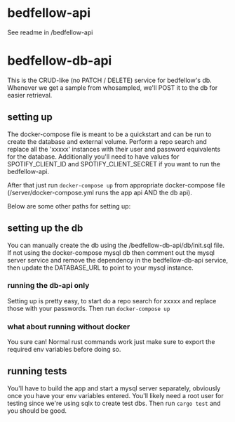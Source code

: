 
# bedfellow-api

See readme in /bedfellow-api

# bedfellow-db-api

This is the CRUD-like (no PATCH / DELETE) service for bedfellow's db. Whenever we get a sample from whosampled, we'll POST it to the db for easier retrieval.

## setting up

The docker-compose file is meant to be a quickstart and can be run to create the database and external volume. Perform a repo search and replace all the 'xxxxx' instances with their user and password equivalents for the database. Additionally you'll need to have values for SPOTIFY_CLIENT_ID and SPOTIFY_CLIENT_SECRET if you want to run the bedfellow-api.

After that just run `docker-compose up` from appropriate docker-compose file (/server/docker-compose.yml runs the app api AND the db api).

Below are some other paths for setting up:

## setting up the db

You can manually create the db using the /bedfellow-db-api/db/init.sql file. If not using the docker-compose mysql db then comment out the mysql server service and remove the dependency in the bedfellow-db-api service, then update the DATABASE_URL to point to your mysql instance.

### running the db-api only

Setting up is pretty easy, to start do a repo search for xxxxx and replace those with your passwords. Then run `docker-compose up`

### what about running without docker

You sure can! Normal rust commands work just make sure to export the required env variables before doing so.

## running tests

You'll have to build the app and start a mysql server separately, obviously once you have your env variables entered. You'll likely need a root user for testing since we're using sqlx to create test dbs. 
Then run `cargo test` and you should be good.
